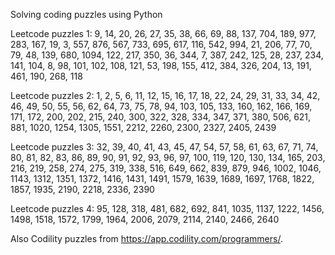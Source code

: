 Solving coding puzzles using Python 


Leetcode puzzles 1: 9, 14, 20, 26, 27, 35, 38, 66, 69, 88, 137, 704, 189, 977, 283, 167, 19, 3, 557, 876, 567, 733, 695, 617, 116, 542, 994, 21, 206, 77, 70, 79, 48, 139, 680, 1094, 122, 217, 350, 36, 344, 7, 387, 242, 125, 28, 237, 234, 141, 104, 8, 98, 101, 102, 108, 121, 53, 198, 155, 412, 384, 326, 204, 13, 191, 461, 190, 268, 118

Leetcode puzzles 2: 1, 2, 5, 6, 11, 12, 15, 16, 17, 18, 22, 24, 29, 31, 33, 34, 42, 46, 49, 50, 55, 56, 62, 64, 73, 75, 78, 94, 103, 105, 133, 160, 162, 166, 169, 171, 172, 200, 202, 215, 240, 300, 322, 328, 334, 347, 371, 380, 506, 621, 881, 1020, 1254, 1305, 1551, 2212, 2260, 2300, 2327, 2405, 2439

Leetcode puzzles 3: 32, 39, 40, 41, 43, 45, 47, 54, 57, 58, 61, 63, 67, 71, 74, 80, 81, 82, 83, 86, 89, 90, 91, 92, 93, 96, 97, 100, 119, 120, 130, 134, 165, 203, 216, 219, 258, 274, 275, 319, 338, 516, 649, 662, 839, 879, 946, 1002, 1046, 1143, 1312, 1351, 1372, 1416, 1431, 1491, 1579, 1639, 1689, 1697, 1768, 1822, 1857, 1935, 2190, 2218, 2336, 2390

Leetcode puzzles 4: 95, 128, 318, 481, 682, 692, 841, 1035, 1137, 1222, 1456, 1498, 1518, 1572, 1799, 1964, 2006, 2079, 2114, 2140, 2466, 2640

Also Codility puzzles from https://app.codility.com/programmers/.
